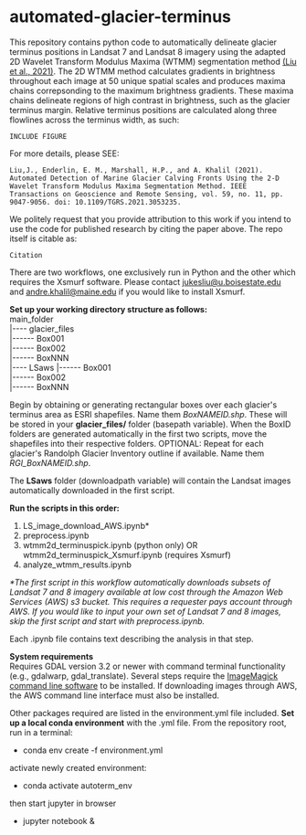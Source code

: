 # automated-glacier-terminus

This repository contains python code to automatically delineate glacier terminus positions in Landsat 7 and Landsat 8 imagery using the adapted 2D Wavelet Transform Modulus Maxima (WTMM) segmentation method [(Liu et al., 2021)](https://ieeexplore.ieee.org/stamp/stamp.jsp?tp=&arnumber=9349100). The 2D WTMM method calculates gradients in brightness throughout each image at 50 unique spatial scales and produces maxima chains correpsonding to the maximum brightness gradients. These maxima chains delineate regions of high contrast in brightness, such as the glacier terminus margin. Relative terminus positions are calculated along three flowlines across the terminus width, as such:

    INCLUDE FIGURE

For more details, please SEE:

    Liu,J., Enderlin, E. M., Marshall, H.P., and A. Khalil (2021). Automated Detection of Marine Glacier Calving Fronts Using the 2-D Wavelet Transform Modulus Maxima Segmentation Method. IEEE Transactions on Geoscience and Remote Sensing, vol. 59, no. 11, pp. 9047-9056. doi: 10.1109/TGRS.2021.3053235.

We politely request that you provide attribution to this work if you intend to use the code for published research by citing the paper above. The repo itself is citable as:

    Citation 

There are two workflows, one exclusively run in Python and the other which requires the Xsmurf software. Please contact jukesliu@u.boisestate.edu and andre.khalil@maine.edu if you would like to install Xsmurf.


__Set up your working directory structure as follows:__ <br />
main_folder <br />
|---- glacier_files <br />
        |------ Box001 <br />
        |------ Box002 <br />
        |------ BoxNNN <br />
|---- LSaws
        |------ Box001 <br />
        |------ Box002 <br />
        |------ BoxNNN <br />
             
Begin by obtaining or generating rectangular boxes over each glacier's terminus area as ESRI shapefiles. Name them _BoxNAMEID.shp_. These will be stored in your **glacier_files/** folder (basepath variable). When the BoxID folders are generated automatically in the first two scripts, move the shapefiles into their respective folders. OPTIONAL: Repeat for each glacier's Randolph Glacier Inventory outline if available. Name them _RGI_BoxNAMEID.shp_. <br />

The **LSaws** folder (downloadpath variable) will contain the Landsat images automatically downloaded in the first script. <br />


__Run the scripts in this order:__ <br />
1) LS_image_download_AWS.ipynb*  <br />
2) preprocess.ipynb  <br />
3) wtmm2d_terminuspick.ipynb (python only) OR wtmm2d_terminuspick_Xsmurf.ipynb (requires Xsmurf)  <br />
4) analyze_wtmm_results.ipynb  <br />

_*The first script in this workflow automatically downloads subsets of Landsat 7 and 8 imagery available at low cost through the Amazon Web Services (AWS) s3 bucket. This requires a requester pays account through AWS. If you would like to input your own set of Landsat 7 and 8 images, skip the first script and start with preprocess.ipynb._  <br />

Each .ipynb file contains text describing the analysis in that step.  <br />

__System requirements__ <br />
Requires GDAL version 3.2 or newer with command terminal functionality (e.g., gdalwarp, gdal_translate). Several steps require the [ImageMagick command line software](https://imagemagick.org/script/download.php) to be installed. If downloading images through AWS, the AWS command line interface must also be installed.

Other packages required are listed in the environment.yml file included. **Set up a local conda environment** with the .yml file. From the repository root, run in a terminal:

- conda env create -f environment.yml

activate newly created environment:

- conda activate autoterm_env

then start jupyter in browser

- jupyter notebook &
